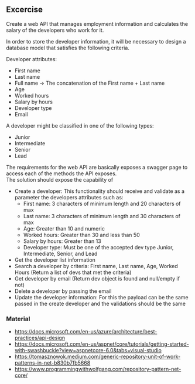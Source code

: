 ## Excercise
Create a web API that manages employment information and calculates the salary of the developers who work for it. 
 
In order to store the developer information, it will be necessary to design a database model that satisfies the following criteria.
 
Developer attributes: 
- First name 
- Last name 
- Full name -> The concatenation of the First name + Last name 
- Age 
- Worked hours 
- Salary by hours 
- Developer type 
- Email 

A developer might be classified in one of the following types: 
- Junior 
- Intermediate 
- Senior 
- Lead 

The requirements for the web API are basically exposes a swagger page to access each of the methods the API exposes.<br>
The solution should expose the capability of
- Create a developer:  This functionality should receive and validate as a parameter the developers attributes such as: 
    - First name: 3 characters of minimum length and 20 characters of max 
    - Last name: 3 characters of minimum length and 30 characters of max 
    - Age: Greater than 10 and numeric 
    - Worked hours: Greater than 30 and less than 50 
    - Salary by hours: Greater than 13 
    - Developer type: Must be one of the accepted dev type Junior, Intermediate, Senior, and Lead 
- Get the developer list information 
- Search a developer by criteria: First name, Last name, Age, Worked Hours (Return a list of devs that met the criteria) 
- Get developer by email (Return dev object is found and null/empty if not) 
- Delete a developer by passing the email 
- Update the developer information: For this the payload can be the same passed in the create developer and the validations should be the same 

### Material
- https://docs.microsoft.com/en-us/azure/architecture/best-practices/api-design 
- https://docs.microsoft.com/en-us/aspnet/core/tutorials/getting-started-with-swashbuckle?view=aspnetcore-6.0&tabs=visual-studio 
- https://tomasznowok.medium.com/generic-repository-unit-of-work-patterns-in-net-b830b7fb5668 
- https://www.programmingwithwolfgang.com/repository-pattern-net-core/ 

